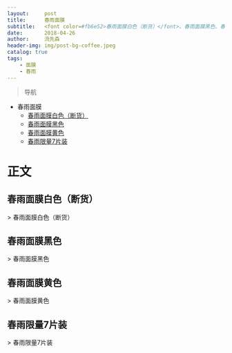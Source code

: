 ```yaml
---
layout:     post
title:      春雨面膜
subtitle:   <font color=#fb6e52>春雨面膜白色（断货）</font>、春雨面膜黑色、春雨面膜黄色、春雨限量7片装
date:       2018-04-26
author:     流先森
header-img: img/post-bg-coffee.jpeg
catalog: true
tags:
    - 面膜
    - 春雨
---
```

> 导航

* 春雨面膜
	* [春雨面膜白色（断货）](#1.1)
	* [春雨面膜黑色](#1.2)
  * [春雨面膜黄色](#1.3)
  * [春雨限量7片装](#1.4)


# 正文
<h2 id="1.1">春雨面膜白色（断货）</h2>
> 春雨面膜白色（断货）

<h2 id="1.2">春雨面膜黑色</h2>
> 春雨面膜黑色

<h2 id="1.3">春雨面膜黄色</h2>
> 春雨面膜黄色

<h2 id="1.4">春雨限量7片装</h2>
> 春雨限量7片装
